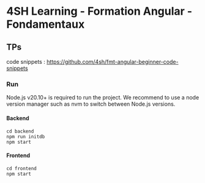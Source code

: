 # 4SH Learning - Formation Angular - Fondamentaux

## TPs

code snippets : https://github.com/4sh/fmt-angular-beginner-code-snippets

### Run

Node.js v20.10+ is required to run the project. We recommend to use a node version manager such as nvm to switch between Node.js versions.

#### Backend
```
cd backend
npm run initdb 
npm start
```

#### Frontend
```
cd frontend
npm start
```

